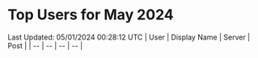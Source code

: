 # Top Users for May 2024
Last Updated: 05/01/2024 00:28:12 UTC
| User | Display Name | Server | Post |
| -- | -- | -- | -- |
